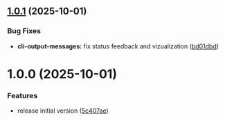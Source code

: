 ## [1.0.1](https://github.com/cloudvlad/graphdbcli/compare/v1.0.0...v1.0.1) (2025-10-01)


### Bug Fixes

* **cli-output-messages:** fix status feedback and vizualization ([bd01dbd](https://github.com/cloudvlad/graphdbcli/commit/bd01dbda88dababde0ed314bd3430a72dca6e53f))

# 1.0.0 (2025-10-01)


### Features

* release initial version ([5c407ae](https://github.com/cloudvlad/graphdbcli/commit/5c407aeec9a995c42c42ac5dd9baab220efcec13))
